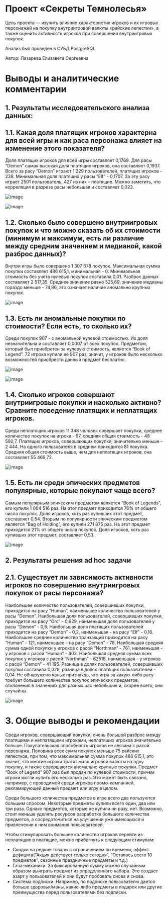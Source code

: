 # Проект «Секреты Темнолесья»
Цель проекта — изучить влияние характеристик игроков и их игровых персонажей на покупку внутриигровой валюты «райские лепестки», а также оценить активность игроков при совершении внутриигровых покупок.

Анализ был проведен в СУБД PostgreSQL.

Автор:  Лазарева Елизавета Сергеевна


 # Выводы и аналитические комментарии
## 1. Результаты исследовательского анализа данных:
   
## 1.1. Какая доля платящих игроков характерна для всей игры и как раса персонажа влияет на изменение этого показателя?

Доля платящих игроков для всей игры составляет 0,1769. Для расы “Demon” самая высокая доля платящих игроков, она составляет 0,1937. Всего за расу “Demon” играют 1 229 пользователей, платящих игроков - 238. Минимальная доля платящих у расы “Elf” - 0,1707. За эту расу играет 2501 пользователь, 427 из них – платящие. Можно заметить, что корреляция в разрезе расы небольшая и составляет 0,023.

![image](https://github.com/user-attachments/assets/f050b5b6-c9f5-4be6-a9c0-1259decfd0fe)

![image](https://github.com/user-attachments/assets/274335f9-70d8-4325-98de-c909cdc217f6)


## 1.2. Сколько было совершено внутриигровых покупок и что можно сказать об их стоимости (минимум и максимум, есть ли различие между средним значением и медианой, какой разброс данных)?

Внутри игры было совершено 1 307 678 покупок. Максимальная сумма покупки составляет 486 615,1, минимальная - 0. Минимальная стоимость без учета нулевых покупок составила 0,01. Разброс данных составляет 2 517,35. Среднее значение равно 525,69, значение медианы гораздо меньше - 74,86, это означает наличие аномально крупных покупок.

![image](https://github.com/user-attachments/assets/280ca3c1-811d-4758-83bf-8b06f44891ca)



## 1.3. Есть ли аномальные покупки по стоимости? Если есть, то сколько их?

Среди покупок 907 - с аномальной нулевой стоимостью. Их доля незначительна и  составляет 0,0007 от всех покупок. Предметом, который был приобретен за нулевую стоимость, является “Book of Legend”. 72 игрока купили ее 907 раз, значит, у игроков было несколько возможностей приобрести данный предмет бесплатно.

![image](https://github.com/user-attachments/assets/f137c504-d991-48aa-8794-d2b14e05172c)

![image](https://github.com/user-attachments/assets/697e7ef7-34d1-49f8-96d8-4bc9a689d53a)


## 1.4. Сколько игроков совершают внутриигровые покупки и насколько активно? Сравните поведение платящих и неплатящих игроков.

Среди неплатящих игроков 11 348 человек совершает покупки, среднее количество покупок на игрока - 97, средняя общая стоимость - 48 592,7. 
Платящих игроков, совершающих покупки, значительно меньше -  2 444. На одного пользователя в среднем приходится 81 покупка. Средняя общая стоимость выше, чем для неплатящих игроков, она составляет 55 469,72.

![image](https://github.com/user-attachments/assets/9f964195-f817-4cc0-a59c-475524510d66)



## 1.5. Есть ли среди эпических предметов популярные, которые покупают чаще всего? 
Самым популярным эпическим предметом является “Book of Legends”, его купили 1 004 516 раз. На этот предмет приходится 76% от общего числа покупок. Доля игроков, хоть раз купивших этот предмет, составляет 0,54.
Вторым по популярности эпическим предметом является “Bag of Holding”, его купили 271 875 раз. На этот предмет приходится 21% от общего числа покупок. Доля игроков, хоть раз купивших этот предмет, составляет 0,53.

![image](https://github.com/user-attachments/assets/e704fbc5-bb91-43e5-aca3-6c7efffecd03)


## 2. Результаты решения ad hoc задачи
## 2.1. Существует ли зависимость активности игроков по совершению внутриигровых покупок от расы персонажа?
Наибольшее количество пользователей, совершивших покупки, приходится на расу “Human”, наименьшее количество пользователей у расы “Demon”. Наибольшая доля пользователей, совершивших покупки, приходится на расу “Orc” - 0,629, наименьшая доля пользователей у расы “Demon” - 0,6. Наибольшая доля платящих пользователей приходится на расу “Demon” - 0,2, наименьшая - на расу “Elf” - 0,16. Наибольшее среднее количество транзакций приходится на расу “Human” - 121, наименьшее - на расу “Demon” - 78. Наибольшая средняя сумма одной покупки у игроков с расой “Northman” - 761, наименьшая - у игроков с расой “Human” - 403. Наибольшая средняя сумма всех покупок у игроков с расой “Northman” - 62518, наименьшая - у игроков с расой “Demon” - 41 195.
Разница в долях пользователей, совершивших покупки составила 0,029, разница в долях платящих пользователей - 0,04. Не обнаружено явных признаков, что игра за какую-либо расу требует большего количества покупок эпических предметов, отклонения в значениях для разных рас небольшие и, скорее всего, они случайны.

![image](https://github.com/user-attachments/assets/26ea785e-920e-477f-bd47-1a7735320ad0)


# 3. Общие выводы и рекомендации
Среди игроков, совершающий покупки, очень большой разброс между платящими и неплатящими игроками, неплатящих игроков значительно больше. Покупательская способность игроков не связана с расой персонажа. Половина всех сумм покупок меньше 75 райских лепестков, при том, что максимальная сумма покупок 486 615,1, это значит, что многие игроки тратят мало игровой валюты на одну покупку, и также совершаются аномально крупные покупки. Предмет “Book of Legend” 907 раз был продан по нулевой стоимости, причем игроки могли купить его несколько раз. Это может быть связано, например, с проводимой среди игроков промо-кампанией, рекламирующей данный предмет или игру в целом.

Среди большого количества предметов в игре всего два пользуются большим спросом. Некоторые предметы купили всего один, два или три раза. Однако предметов, которые не купили ни разу, нет. Возможно, стоит меньше уделять ресурсов разработке большого количества предметов, а сосредоточиться на улучшении уже имеющихся и привлечении к ним внимания пользователей.

Чтобы стимулировать большее количество игроков перейти из неплатящих в платящие, можно прибегнуть к следующим стимулам:
-	Скидки на редкие товары с ограничением по времени, эффект дефицита(“Акция действует только сегодня”, “Осталось всего 10 предметов”, сезонные праздничные предметы и т.д.)
-	Гача-механики. За фиксированную сумму можно случайным образом выиграть предмет из определенного набора. Это создаст азарт у пользователей и они будут пробовать снова и снова.
-	Система подписки. Например, по подписке пользователю дается больше здоровья/маны, какие-либо предметы в подарок или другие преимущества перед пользователями без подписки.
